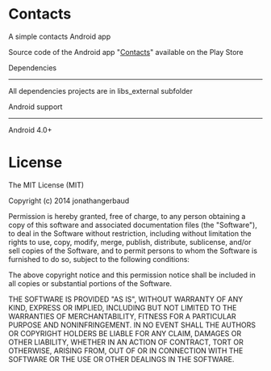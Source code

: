 Contacts
========

A simple contacts Android app

Source code of the Android app "[Contacts](https://play.google.com/store/apps/details?id=com.abewy.android.apps.contacts)" available on the Play Store


Dependencies
_____

All dependencies projects are in libs_external subfolder


Android support
_____

Android 4.0+


License
=====

The MIT License (MIT)

Copyright (c) 2014 jonathangerbaud

Permission is hereby granted, free of charge, to any person obtaining a copy
of this software and associated documentation files (the "Software"), to deal
in the Software without restriction, including without limitation the rights
to use, copy, modify, merge, publish, distribute, sublicense, and/or sell
copies of the Software, and to permit persons to whom the Software is
furnished to do so, subject to the following conditions:

The above copyright notice and this permission notice shall be included in all
copies or substantial portions of the Software.

THE SOFTWARE IS PROVIDED "AS IS", WITHOUT WARRANTY OF ANY KIND, EXPRESS OR
IMPLIED, INCLUDING BUT NOT LIMITED TO THE WARRANTIES OF MERCHANTABILITY,
FITNESS FOR A PARTICULAR PURPOSE AND NONINFRINGEMENT. IN NO EVENT SHALL THE
AUTHORS OR COPYRIGHT HOLDERS BE LIABLE FOR ANY CLAIM, DAMAGES OR OTHER
LIABILITY, WHETHER IN AN ACTION OF CONTRACT, TORT OR OTHERWISE, ARISING FROM,
OUT OF OR IN CONNECTION WITH THE SOFTWARE OR THE USE OR OTHER DEALINGS IN THE
SOFTWARE.
